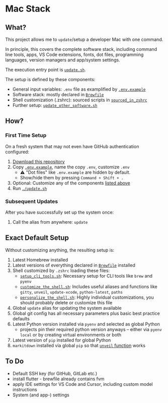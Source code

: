 # Mac Stack

## What?

This project allows me to `update`/setup a developer Mac with one command.

In principle, this covers the complete software stack, including command line tools, apps, VS Code extensions, fonts, dot files, programming languages, version managers and app/system settings.

The execution entry point is [`update.sh`](update.sh).

The setup is defined by these components:
* General input variables: `.env` file as examplified by [`.env.example`](.env.example)
* Software stack: mostly declared in [`Brewfile`](Brewfile)
* Shell customization (.zshrc): sourced scripts in [`sourced_in_zshrc`](scripts/sourced_in_zshrc)
* Further setup: [`update_other_software.sh`](scripts/update_other_software.sh)

## How?

### First Time Setup

On a fresh system that may not even have GitHub authentication configured:

1. [Download this repository](https://github.com/codeface-io/mac-stack/archive/refs/heads/master.zip)
2. Copy [`.env.example`](.env.example), name the copy `.env`, customize `.env`
   - ⚠️ "Dot files" like `.env.example` are hidden by default.
   - Show/hide them by pressing `Command + Shift + .`
3. Optional: Customize any of the components [listed above](#what)
4. Run [`./update.sh`](update.sh)

### Subsequent Updates

After you have successfully set up the system once:

1. Call the alias from anywhere: `update`

## Exact Default Setup

Without customizing anything, the resulting setup is:

1. Latest Homebrew installed
2. Latest versions of everything declared in [`Brewfile`](Brewfile) installed
3. Shell customized by `.zshrc` loading these files:
   - [`setup_cli_tools.sh`](scripts/sourced_in_zshrc/setup_cli_tools.sh): Necessary setup for CLI tools like `brew` and `pyenv`
   - [`customize_the_shell.sh`](scripts/sourced_in_zshrc/customize_the_shell.sh): Includes useful aliases and functions like `gitty`, `unveil`, `update-xcode`, `python-latest`, `paths`
   - [`personalize_the_shell.sh`](scripts/sourced_in_zshrc/personalize_the_shell.sh): Highly individual customizations, you should probably delete or customize this file
4. Global `update` alias for updating the system available
5. Global git config has all necessary parameters plus basic best practice defaults
6. Latest Python version installed via `pyenv` and selected as global Python 
   - projects pin their required python version anyways – either via `pyenv local` or by creating virtual environments or both
7. Latest version of `pip` installed for global Python
8. `markitdown` installed via global `pip` so that [`unveil` function](scripts/sourced_in_zshrc/customize_the_shell.sh) works

## To Do

* Default SSH key (for GitHub, GitLab etc.)
* install flutter - brewfile already contains fvm
* apply IDE settings for VS Code and Cursor, including custom model instructions
* System (and app-) settings